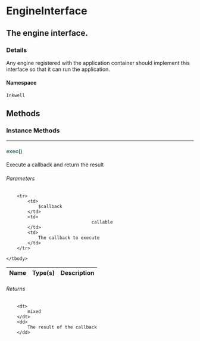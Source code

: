 # EngineInterface
## The engine interface.


### Details

Any engine registered with the application container should implement this interface
so that it can run the application.

#### Namespace

`Inkwell`


## Methods

### Instance Methods
<hr />

#### <span style="color:#3e6a6e;">exec()</span>

Execute a callback and return the result

###### Parameters

<table>
	<thead>
		<th>Name</th>
		<th>Type(s)</th>
		<th>Description</th>
	</thead>
	<tbody>
			
		<tr>
			<td>
				$callback
			</td>
			<td>
									callable				
			</td>
			<td>
				The callback to execute
			</td>
		</tr>
			
	</tbody>
</table>

###### Returns

<dl>
	
		<dt>
			mixed
		</dt>
		<dd>
			The result of the callback
		</dd>
	
</dl>




